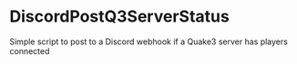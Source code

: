 # DiscordPostQ3ServerStatus
Simple script to post to a Discord webhook if a Quake3 server has players connected
